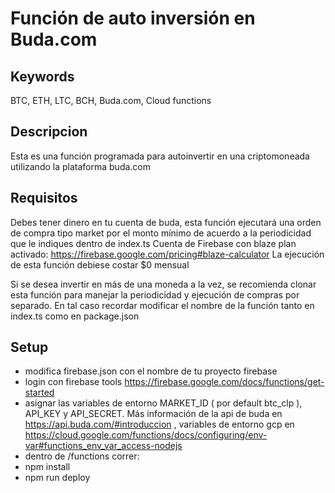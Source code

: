 # Función de auto inversión en Buda.com

## Keywords

BTC, ETH, LTC, BCH, Buda.com, Cloud functions

## Descripcion

Esta es una función programada para autoinvertir en una criptomoneada utilizando la plataforma buda.com

## Requisitos

Debes tener dinero en tu cuenta de buda, esta función ejecutará una orden de compra tipo market por el monto mínimo de acuerdo a la periodicidad que le indiques dentro de index.ts
Cuenta de Firebase con blaze plan activado: https://firebase.google.com/pricing#blaze-calculator
La ejecución de esta función debiese costar $0 mensual

Si se desea invertir en más de una moneda a la vez, se recomienda clonar esta función para manejar la periodicidad y ejecución de compras por separado. 
En tal caso recordar modificar el nombre de la función tanto en index.ts como en package.json

## Setup

* modifica firebase.json con el nombre de tu proyecto firebase
* login con firebase tools https://firebase.google.com/docs/functions/get-started
* asignar las variables de entorno MARKET_ID ( por default btc_clp ), API_KEY y  API_SECRET. Más información de la api de buda en https://api.buda.com/#introduccion , variables de entorno gcp en https://cloud.google.com/functions/docs/configuring/env-var#functions_env_var_access-nodejs
* dentro de  /functions correr:
* npm install
* npm run deploy